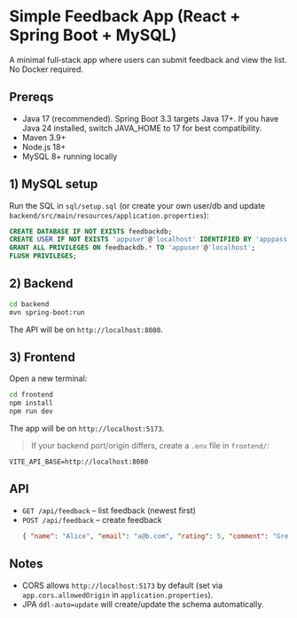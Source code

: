 # Simple Feedback App (React + Spring Boot + MySQL)

A minimal full‑stack app where users can submit feedback and view the list. No Docker required.

## Prereqs
- Java 17 (recommended). Spring Boot 3.3 targets Java 17+. If you have Java 24 installed, switch JAVA_HOME to 17 for best compatibility.
- Maven 3.9+
- Node.js 18+
- MySQL 8+ running locally

## 1) MySQL setup
Run the SQL in `sql/setup.sql` (or create your own user/db and update `backend/src/main/resources/application.properties`):
```sql
CREATE DATABASE IF NOT EXISTS feedbackdb;
CREATE USER IF NOT EXISTS 'appuser'@'localhost' IDENTIFIED BY 'apppass';
GRANT ALL PRIVILEGES ON feedbackdb.* TO 'appuser'@'localhost';
FLUSH PRIVILEGES;
```

## 2) Backend
```bash
cd backend
mvn spring-boot:run
```
The API will be on `http://localhost:8080`.

## 3) Frontend
Open a new terminal:
```bash
cd frontend
npm install
npm run dev
```
The app will be on `http://localhost:5173`.

> If your backend port/origin differs, create a `.env` file in `frontend/`:
```
VITE_API_BASE=http://localhost:8080
```

## API
- `GET /api/feedback` – list feedback (newest first)
- `POST /api/feedback` – create feedback
  ```json
  { "name": "Alice", "email": "a@b.com", "rating": 5, "comment": "Great!" }
  ```

## Notes
- CORS allows `http://localhost:5173` by default (set via `app.cors.allowedOrigin` in `application.properties`).
- JPA `ddl-auto=update` will create/update the schema automatically.
